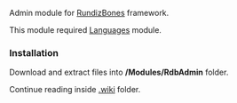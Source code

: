 Admin module for [RundizBones] framework.

This module required [Languages][langmodule] module.

### Installation
Download and extract files into **/Modules/RdbAdmin** folder.

Continue reading inside [.wiki] folder.

[RundizBones]:https://github.com/RundizBones/framework
[.wiki]:.wiki
[langmodule]:https://github.com/RundizBones/ModuleLanguages
